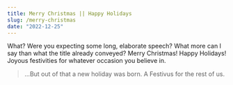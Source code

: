 ```yaml
---
title: Merry Christmas || Happy Holidays
slug: /merry-christmas
date: "2022-12-25"
---
```


What? Were you expecting some long, elaborate speech? What more can I say than what the title already conveyed? Merry Christmas! Happy Holidays! Joyous festivities for whatever occasion you believe in.

> ...But out of that a new holiday was born. A Festivus for the rest of us. 